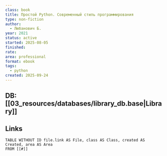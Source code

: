 ```yaml
---
class: book
title: Простой Python. Современный стиль программирования
type: non-fiction
author:
  - Любанович Б.
year: 2021
status: active
started: 2025-08-05
finished:
rate:
area: professional
format: ebook
tags:
  - python
created: 2025-09-24
---
```

## DB: [[03_resources/databases/library_db.base|Library]]

## Links

```dataview
TABLE WITHOUT ID file.link AS File, class AS Class, created AS Created, area AS Area
FROM [[#]]
````